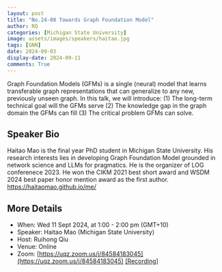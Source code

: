 ```yaml
---
layout: post
title: "No.24-08 Towards Graph Foundation Model"
author: RQ
categories: [Michigan State University]
image: assets/images/speakers/haitao.jpg
tags: [GNN]
date: 2024-09-03
display-date: 2024-09-11
comments: True
---
```


Graph Foundation Models (GFMs) is a single (neural) model that learns transferable graph representations that can generalize to any new, previously unseen graph. In this talk, we will introduce: (1) The long-term technical goal will the GFMs serve (2) The knowledge gap in the graph domain the GFMs can fill (3) The critical problem GFMs can solve.

## Speaker Bio

Haitao Mao is the final year PhD student in Michigan State University. His research interests lies in developing Graph Foundation Model grounded in network science and LLMs for pragmatics. He is the organizer of LOG conferenece 2023. He won the CIKM 2021 best short award and WSDM 2024 best paper honor mention award as the first author. https://haitaomao.github.io/me/

## More Details

- When: Wed 11 Sept 2024, at 1:00 - 2:00 pm (GMT+10)
- Speaker: Haitao Mao (Michigan State University)
- Host: Ruihong Qiu
- Venue: Online
- Zoom: [https://uqz.zoom.us/j/84584183045](https://uqz.zoom.us/j/84584183045) [[Recording]](https://uqz.zoom.us/rec/share/yZDpSha1XfbpZT-Dvnz8oWFeCXEksBD5v6xbqZKwd3bYwLwpMgpfLU4CuInClBdi.xc4ulYTLmZdu11Bq)
